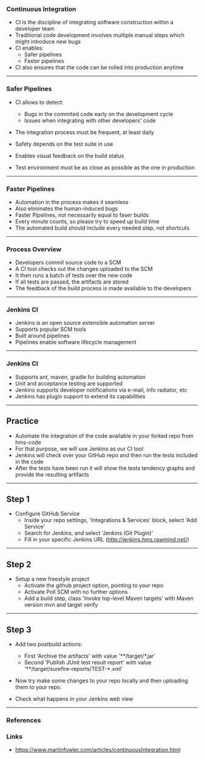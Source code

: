 ### Continuous Integration

- CI is the discipline of integrating software construction within a developer team
- Traditional code development involves multiple manual steps which might introduce new bugs
- CI enables:
	- Safer pipelines 
	- Faster pipelines
- CI also ensures that the code can be rolled into production anytime

---

### Safer Pipelines

- CI allows to detect:
	- Bugs in the commited code early on the development cycle
	- Issues when integrating with other developers' code

- The integration process must be frequent, at least daily
- Safety depends on the test suite in use
- Enables visual feedback on the build status
- Test environment must be as close as possible as the one in production

---

### Faster Pipelines

- Automation in the process makes it seamless
- Also eliminates the human-induced bugs
- Faster Pipelines, not necessarily equal to faser builds
- Every minute counts, so please try to speed up build time
- The automated build should include every needed step, not shortcuts

---

### Process Overview

- Developers commit source code to a SCM
- A CI tool checks out the changes uploaded to the SCM
- It then runs a batch of tests over the new code
- If all tests are passed, the artifacts are stored
- The feedback of the build process is made available to the developers

---

### Jenkins CI

- Jenkins is an open source extensible automation server
- Supports popular SCM tools 
- Built around pipelines
- Pipelines enable software lifecycle management

---

### Jenkins CI

- Supports ant, maven, gradle for building automation
- Unit and acceptance testing are supported 
- Jenkins supports developer notifications via e-mail, info radiator, etc
- Jenkins has plugin support to extend its capabilities

---

## Practice


- Automate the integration of the code available in your forked repo from hms-code
- For that purpose, we will use Jenkins as our CI tool
- Jenkins will check over your GitHub repo and then run the tests included in the code
- After the tests have been run it will show the tests tendency graphs and provide the resulting artifacts

---

## Step 1

- Configure GitHub Service
	- Inside your repo settings, 'Integrations & Services' block, select 'Add Service'
	- Search for Jenkins, and select 'Jenkins (Git Plugin)'
	- Fill in your specific Jenkins URL (http://jenkins.hms.rawmind.net/)

---

## Step 2

- Setup a new freestyle project
	- Activate the github project option, pointing to your repo
	- Activate Poll SCM with no further options
	- Add a build step, class 'Invoke top-level Maven targets' with Maven version mvn and target verify

---

## Step 3

- Add two postbuild actions:
	- First 'Archive the artifacts' with value '**/target/*.jar'
	- Second 'Publish JUnit test result report' with value '**/target/surefire-reports/TEST-*.xml'

- Now try make some changes to your repo locally and then uploading them to your repo.
- Check what happens in your Jenkins web view

---

### References

### Links

- https://www.martinfowler.com/articles/continuousIntegration.html
